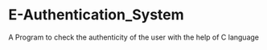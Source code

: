# E-Authentication_System
A Program to check the authenticity of the user with the help of C language
